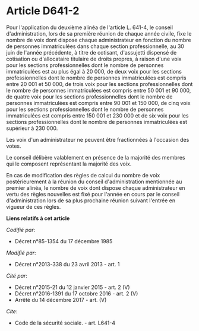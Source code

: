 # Article D641-2

Pour l'application du deuxième alinéa de l'article L. 641-4, le conseil d'administration, lors de sa première réunion de
chaque année civile, fixe le nombre de voix dont dispose chaque administrateur en fonction du nombre de personnes
immatriculées dans chaque section professionnelle, au 30 juin de l'année précédente, à titre de cotisant, d'assujetti
dispensé de cotisation ou d'allocataire titulaire de droits propres, à raison d'une voix pour les sections professionnelles
dont le nombre de personnes immatriculées est au plus égal à 20 000, de deux voix pour les sections professionnelles dont le
nombre de personnes immatriculées est compris entre 20 001 et 50 000, de trois voix pour les sections professionnelles dont
le nombre de personnes immatriculées est compris entre 50 001 et 90 000, de quatre voix pour les sections professionnelles
dont le nombre de personnes immatriculées est compris entre 90 001 et 150 000, de cinq voix pour les sections
professionnelles dont le nombre de personnes immatriculées est compris entre 150 001 et 230 000 et de six voix pour les
sections professionnelles dont le nombre de personnes immatriculées est supérieur à 230 000. 

Les voix d'un administrateur ne peuvent être fractionnées à l'occasion des votes. 

Le conseil délibère valablement en présence de la majorité des membres qui le composent représentant la majorité des voix. 

En cas de modification des règles de calcul du nombre de voix postérieurement à la réunion du conseil d'administration
mentionnée au premier alinéa, le nombre de voix dont dispose chaque administrateur en vertu des règles nouvelles est fixé
pour l'année en cours par le conseil d'administration lors de sa plus prochaine réunion suivant l'entrée en vigueur de ces
règles.

**Liens relatifs à cet article**

_Codifié par_:

  - Décret n°85-1354 du 17 décembre 1985

_Modifié par_:

  - Décret n°2013-338 du 23 avril 2013 - art. 1

_Cité par_:

  - Décret n°2015-21 du 12 janvier 2015 - art. 2 (V)
  - Décret n°2016-1391 du 17 octobre 2016 - art. 2 (V)
  - Arrêté du 14 décembre 2017 - art. (V)

_Cite_:

  - Code de la sécurité sociale. - art. L641-4
